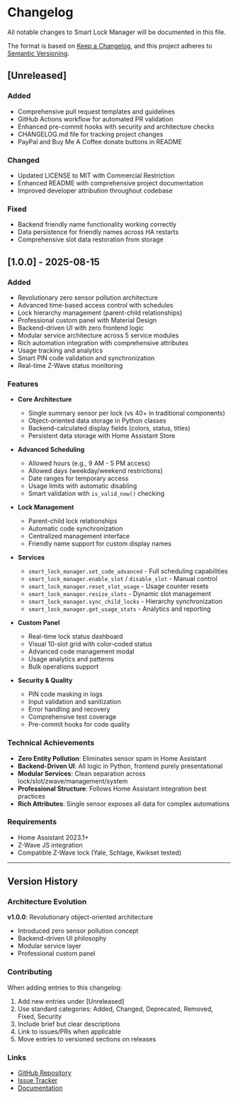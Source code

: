 # Changelog

All notable changes to Smart Lock Manager will be documented in this file.

The format is based on [Keep a Changelog](https://keepachangelog.com/en/1.0.0/),
and this project adheres to [Semantic Versioning](https://semver.org/spec/v2.0.0.html).

## [Unreleased]

### Added
- Comprehensive pull request templates and guidelines
- GitHub Actions workflow for automated PR validation
- Enhanced pre-commit hooks with security and architecture checks
- CHANGELOG.md file for tracking project changes
- PayPal and Buy Me A Coffee donate buttons in README

### Changed
- Updated LICENSE to MIT with Commercial Restriction
- Enhanced README with comprehensive project documentation
- Improved developer attribution throughout codebase

### Fixed
- Backend friendly name functionality working correctly
- Data persistence for friendly names across HA restarts
- Comprehensive slot data restoration from storage

## [1.0.0] - 2025-08-15

### Added
- Revolutionary zero sensor pollution architecture
- Advanced time-based access control with schedules
- Lock hierarchy management (parent-child relationships)
- Professional custom panel with Material Design
- Backend-driven UI with zero frontend logic
- Modular service architecture across 5 service modules
- Rich automation integration with comprehensive attributes
- Usage tracking and analytics
- Smart PIN code validation and synchronization
- Real-time Z-Wave status monitoring

### Features
- **Core Architecture**
  - Single summary sensor per lock (vs 40+ in traditional components)
  - Object-oriented data storage in Python classes
  - Backend-calculated display fields (colors, status, titles)
  - Persistent data storage with Home Assistant Store

- **Advanced Scheduling**
  - Allowed hours (e.g., 9 AM - 5 PM access)
  - Allowed days (weekday/weekend restrictions)
  - Date ranges for temporary access
  - Usage limits with automatic disabling
  - Smart validation with `is_valid_now()` checking

- **Lock Management**
  - Parent-child lock relationships
  - Automatic code synchronization
  - Centralized management interface
  - Friendly name support for custom display names

- **Services**
  - `smart_lock_manager.set_code_advanced` - Full scheduling capabilities
  - `smart_lock_manager.enable_slot` / `disable_slot` - Manual control
  - `smart_lock_manager.reset_slot_usage` - Usage counter resets
  - `smart_lock_manager.resize_slots` - Dynamic slot management
  - `smart_lock_manager.sync_child_locks` - Hierarchy synchronization
  - `smart_lock_manager.get_usage_stats` - Analytics and reporting

- **Custom Panel**
  - Real-time lock status dashboard
  - Visual 10-slot grid with color-coded status
  - Advanced code management modal
  - Usage analytics and patterns
  - Bulk operations support

- **Security & Quality**
  - PIN code masking in logs
  - Input validation and sanitization
  - Error handling and recovery
  - Comprehensive test coverage
  - Pre-commit hooks for code quality

### Technical Achievements
- **Zero Entity Pollution**: Eliminates sensor spam in Home Assistant
- **Backend-Driven UI**: All logic in Python, frontend purely presentational
- **Modular Services**: Clean separation across lock/slot/zwave/management/system
- **Professional Structure**: Follows Home Assistant integration best practices
- **Rich Attributes**: Single sensor exposes all data for complex automations

### Requirements
- Home Assistant 2023.1+
- Z-Wave JS integration
- Compatible Z-Wave lock (Yale, Schlage, Kwikset tested)

---

## Version History

### Architecture Evolution

**v1.0.0**: Revolutionary object-oriented architecture
- Introduced zero sensor pollution concept
- Backend-driven UI philosophy
- Modular service layer
- Professional custom panel

### Contributing

When adding entries to this changelog:
1. Add new entries under [Unreleased]
2. Use standard categories: Added, Changed, Deprecated, Removed, Fixed, Security
3. Include brief but clear descriptions
4. Link to issues/PRs when applicable
5. Move entries to versioned sections on releases

### Links
- [GitHub Repository](https://github.com/jsugamele/smart_lock_manager)
- [Issue Tracker](https://github.com/jsugamele/smart_lock_manager/issues)
- [Documentation](https://github.com/jsugamele/smart_lock_manager)